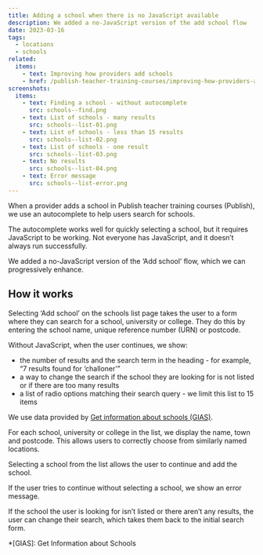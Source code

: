 ```yaml
---
title: Adding a school when there is no JavaScript available
description: We added a no-JavaScript version of the add school flow
date: 2023-03-16
tags:
  - locations
  - schools
related:
  items:
    - text: Improving how providers add schools
    - href: /publish-teacher-training-courses/improving-how-providers-add-schools/
screenshots:
  items:
    - text: Finding a school - without autocomplete
      src: schools--find.png
    - text: List of schools - many results
      src: schools--list-01.png
    - text: List of schools - less than 15 results
      src: schools--list-02.png
    - text: List of schools - one result
      src: schools--list-03.png
    - text: No results
      src: schools--list-04.png
    - text: Error message
      src: schools--list-error.png
---
```


When a provider adds a school in Publish teacher training courses (Publish), we use an autocomplete to help users search for schools.

The autocomplete works well for quickly selecting a school, but it requires JavaScript to be working. Not everyone has JavaScript, and it doesn’t always run successfully.

We added a no-JavaScript version of the ‘Add school’ flow, which we can progressively enhance.

## How it works

Selecting ‘Add school’ on the schools list page takes the user to a form where they can search for a school, university or college. They do this by entering the school name, unique reference number (URN) or postcode.

Without JavaScript, when the user continues, we show:

- the number of results and the search term in the heading - for example, “7 results found for ‘challoner’”
- a way to change the search if the school they are looking for is not listed or if there are too many results
- a list of radio options matching their search query - we limit this list to 15 items

We use data provided by [Get information about schools (GIAS)](https://www.get-information-schools.service.gov.uk/).

For each school, university or college in the list, we display the name, town and postcode. This allows users to correctly choose from similarly named locations.

Selecting a school from the list allows the user to continue and add the school.

If the user tries to continue without selecting a school, we show an error message.

If the school the user is looking for isn’t listed or there aren’t any results, the user can change their search, which takes them back to the initial search form.

*[GIAS]: Get Information about Schools

